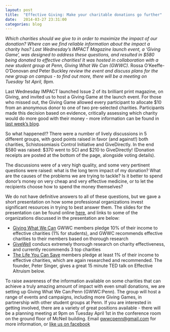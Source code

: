 ```yaml
---
layout: post
title:  "Effective Giving: Make your charitable donations go further"
date:   2014-03-27 23:31:00
categories: blog
---
```


*Which charities should we give to in order to maximize the impact of our donation? Where can we find reliable information about the impact a charity has? Last Wednesday’s IMPACT Magazine launch event, a ‘Giving Game’, was designed to address these questions, and resulted in $580 being donated to effective charities! It was hosted in collaboration with a new student group at Penn, Giving What We Can (GWWC).* Rossa O’Keeffe-O’Donovan *and* Peter Buckley *review the event and discuss plans for the new group on campus - to find out more, there will be a meeting on Tuesday 1st April, 9pm.*

Last Wednesday IMPACT launched Issue 2 of its brilliant print magazine, on Giving, and invited us to host a Giving Game at the launch event. For those who missed out, the Giving Game allowed every participant to allocate $10 from an anonymous donor to one of two pre-selected charities. Participants made this decision based on evidence, critically assessing which charity would do more good with their money - more information can be found in [last week’s blog](/blog/2014/03/12/giving-game-intro).

So what happened!? There were a number of lively discussions in 5 different groups, with good points raised in favor (and against!) both charities, Schistosomiasis Control Initiative and GiveDirectly. In the end $580 was raised: $370 went to SCI and $210 to GiveDirectly! (Donation receipts are posted at the bottom of the page, alongside voting details).

The discussions were of a very high quality, and some very pertinent questions were raised: what is the long term impact of my donation? What are the causes of the problems we are trying to tackle? Is it better to spend donor’s money on very cheap and very effective medicine, or to let the recipients choose how to spend the money themselves?

We do not have definitive answers to all of these questions, but we gave a short presentation on how some professional organizations invest significant resources in trying to best answer them. The slides for the presentation can be found online [here](https://docs.google.com/presentation/d/1lM3bBGy9CmVZRhesMSAj-dk0MppSkc5X6AmxYO0DAFA/edit), and links to some of the organizations discussed in the presentation are below:

- [Giving What We Can](http://www.givingwhatwecan.org/) GWWC members pledge 10% of their income to effective charities (1% for students), and GWWC recommends effective charities to their members based on thorough research
- [GiveWell](http://www.givewell.org/) conducs extremely thorough research on charity effectiveness, and currently recommends 3 top charities
- [The Life You Can Save](http://www.thelifeyoucansave.org/) members pledge at least 1% of their income to effective charities, which are again researched and recommended. The founder, Peter Singer, gives a great 15 minute TED talk on Effective Altruism below.

To raise awareness of the information available on some charities that can achieve a truly amazing amount of impact with even small donations, we are setting up Giving What We Can:Penn (GWWC:Penn). The group will host a range of events and campaigns, including more Giving Games, in partnership with other student groups at Penn. If you are interested in getting involved, there are a variety of great positions available - there will be a planning meeting at 9pm on Tuesday April 1st in the conference room on the ground floor of McNeil building. Email gwwcpenn@gmail.com for more information, or [like us on facebook](https://www.facebook.com/gwwcpenn)
